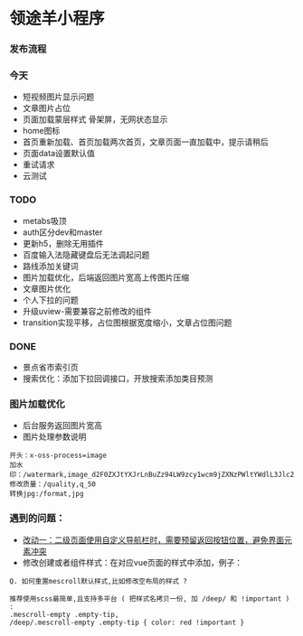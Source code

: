 # 领途羊小程序

### 发布流程

### 今天
- 短视频图片显示问题
- 文章图片占位
- 页面加载蒙层样式 骨架屏，无网状态显示
- home图标
- 首页重新加载、首页加载两次首页，文章页面一直加载中，提示请稍后
- 页面data设置默认值
- 重试请求
- 云测试

### TODO
- metabs吸顶
- auth区分dev和master
- 更新h5，删除无用插件
- 百度输入法隐藏键盘后无法调起问题
- 路线添加关键词
- 图片加载优化，后端返回图片宽高上传图片压缩
- 文章图片优化
- 个人下拉的问题
- 升级uview-需要兼容之前修改的组件
- transition实现平移，占位图根据宽度缩小，文章占位图问题
### DONE
- 景点省市索引页
- 搜索优化：添加下拉回调接口，开放搜索添加类目预测

### 图片加载优化
- 后台服务返回图片宽高
- 图片处理参数说明
```
开头：x-oss-process=image
加水印：/watermark,image_d2F0ZXJtYXJrLnBuZz94LW9zcy1wcm9jZXNzPWltYWdlL3Jlc2l6ZSxQXzg=,g_sw,x_30,y_10
修改质量：/quality,q_50
转换jpg:/format,jpg
```
### 遇到的问题：
- [改动一：二级页面使用自定义导航栏时，需要预留返回按钮位置，避免界面元素冲突](https://smartprogram.baidu.com/forum/topic/show/125547#:~:text=%E6%94%B9%E5%8A%A8%E4%B8%80%EF%BC%9A%E4%BA%8C%E7%BA%A7%E9%A1%B5%E9%9D%A2%E4%BD%BF%E7%94%A8%E8%87%AA%E5%AE%9A%E4%B9%89%E5%AF%BC%E8%88%AA%E6%A0%8F%E6%97%B6%EF%BC%8C%E9%9C%80%E8%A6%81%E9%A2%84%E7%95%99%E8%BF%94%E5%9B%9E%E6%8C%89%E9%92%AE%E4%BD%8D%E7%BD%AE%EF%BC%8C%E9%81%BF%E5%85%8D%E7%95%8C%E9%9D%A2%E5%85%83%E7%B4%A0%E5%86%B2%E7%AA%81)
- 修改创建或者组件样式：在对应vue页面的样式中添加，例子：
```
Q. 如何重置mescroll默认样式,比如修改空布局的样式 ?

推荐使用scss最简单,且支持多平台 ( 把样式名拷贝一份, 加 /deep/ 和 !important ) :
.mescroll-empty .empty-tip,
/deep/.mescroll-empty .empty-tip { color: red !important }

```